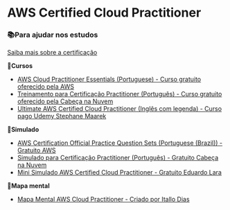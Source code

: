 # AWS Certified Cloud Practitioner

### :books:Para ajudar nos estudos  

[Saiba mais sobre a certificação](https://aws.amazon.com/pt/certification/certified-cloud-practitioner/)

:pushpin:**Cursos**

* [AWS Cloud Practitioner Essentials (Portuguese) - Curso gratuito oferecido pela AWS](https://explore.skillbuilder.aws/learn/course/external/view/elearning/8287/aws-cloud-practitioner-essentials-portuguese?sc_channel=el&sc_campaign=%7B%7BCPE.PT%7D%7D&traincert_AMER_FY21_Q4_tclever_FLE_EL=&sc_medium=em_%7B%7BCPE.PT%7D%7D&sc_content=REG_la_traincert&sc_geo=latm&sc_country=br&sc_outcome=reg&trk=em_%7B%7BCPE.PT%7D%7D)
* [ Treinamento para Certificação Practitioner (Português) - Curso gratuito oferecido pela Cabeça na Nuvem](https://cabecananuvem.com/menutrilha)
* [ Ultimate AWS Certified Cloud Practitioner (Inglês com legenda) - Curso pago Udemy Stephane Maarek](https://www.udemy.com/course/aws-certified-cloud-practitioner-new/)



:pushpin:**Simulado​**

* [ AWS Certification Official Practice Question Sets (Portuguese (Brazil)) - Gratuito AWS](https://explore.skillbuilder.aws/learn/course/external/view/elearning/9161/aws-certification-official-practice-question-sets-portuguese-brazil)
* [ Simulado para Certificação Practitioner (Português) - Gratuito Cabeça na Nuvem](https://cabecananuvem.com/certi)
* [Mini Simulado AWS Certified Cloud Practitioner  - Gratuito Eduardo Lara](https://www.udemy.com/course/mini-simulado-aws-certified-cloud-practitioner/)



:pushpin:**Mapa mental**

* [Mapa Mental AWS Cloud Practitioner - Criado por Itallo Dias ](https://itallo.s3.us-east-2.amazonaws.com/Learning-AWS/MAPA+MENTAL+-+CLOUD+PRATICTIONER+rev2.jpg)
